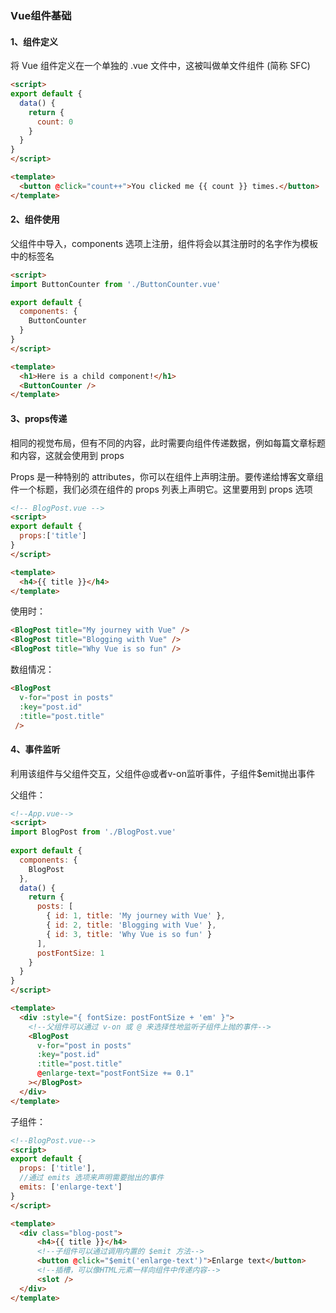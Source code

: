 ### Vue组件基础

#### 1、组件定义

将 Vue 组件定义在一个单独的 .vue 文件中，这被叫做单文件组件 (简称 SFC)

```html
<script>
export default {
  data() {
    return {
      count: 0
    }
  }
}
</script>

<template>
  <button @click="count++">You clicked me {{ count }} times.</button>
</template>
```

#### 2、组件使用

父组件中导入，components 选项上注册，组件将会以其注册时的名字作为模板中的标签名

```html
<script>
import ButtonCounter from './ButtonCounter.vue'

export default {
  components: {
    ButtonCounter
  }
}
</script>

<template>
  <h1>Here is a child component!</h1>
  <ButtonCounter />
</template>
```

#### 3、props传递

相同的视觉布局，但有不同的内容，此时需要向组件传递数据，例如每篇文章标题和内容，这就会使用到 props

Props 是一种特别的 attributes，你可以在组件上声明注册。要传递给博客文章组件一个标题，我们必须在组件的 props 列表上声明它。这里要用到 props 选项

```html
<!-- BlogPost.vue -->
<script>
export default {
  props:['title']
}
</script>

<template>
  <h4>{{ title }}</h4>
</template>
```

使用时：

```html
<BlogPost title="My journey with Vue" />
<BlogPost title="Blogging with Vue" />
<BlogPost title="Why Vue is so fun" />
```

数组情况：

```html
<BlogPost
  v-for="post in posts"
  :key="post.id"
  :title="post.title"
 />
```

#### 4、事件监听

利用该组件与父组件交互，父组件@或者v-on监听事件，子组件$emit抛出事件

父组件：

```html
<!--App.vue-->
<script>
import BlogPost from './BlogPost.vue'
  
export default {
  components: {
    BlogPost
  },
  data() {
    return {
      posts: [
        { id: 1, title: 'My journey with Vue' },
        { id: 2, title: 'Blogging with Vue' },
        { id: 3, title: 'Why Vue is so fun' }
      ],
      postFontSize: 1
    }
  }
}
</script>

<template>
  <div :style="{ fontSize: postFontSize + 'em' }">
    <!--父组件可以通过 v-on 或 @ 来选择性地监听子组件上抛的事件-->
    <BlogPost
      v-for="post in posts"
      :key="post.id"
      :title="post.title"
      @enlarge-text="postFontSize += 0.1"
    ></BlogPost>
  </div>
</template>
```

子组件：

```html
<!--BlogPost.vue-->
<script>
export default {
  props: ['title'],
  //通过 emits 选项来声明需要抛出的事件
  emits: ['enlarge-text']
}
</script>

<template>
  <div class="blog-post">
	  <h4>{{ title }}</h4>
      <!--子组件可以通过调用内置的 $emit 方法-->
	  <button @click="$emit('enlarge-text')">Enlarge text</button>
      <!--插槽，可以像HTML元素一样向组件中传递内容-->
      <slot />
  </div>
</template>
```

